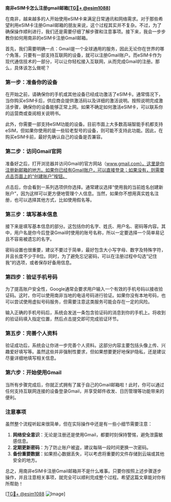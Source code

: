 **南非eSIM卡怎么注册gmail邮箱[[TG💪+ @esim1088](https://t.me/s/esim1088)]**

在南非，越来越多的人开始使用eSIM卡来满足日常通讯和网络需求。对于那些希望利用eSIM卡注册Gmail邮箱的朋友来说，这个过程其实并不复杂。不过，为了确保操作顺利进行，我们还是需要仔细了解步骤和注意事项。接下来，我会一步步教你如何用南非的eSIM卡注册Gmail邮箱。

首先，我们需要明确一点：Gmail是一个全球通用的服务，因此无论你在世界的哪个角落，只要有一部支持互联网的设备，就可以注册Gmail账户。而eSIM卡作为现代通信技术的一部分，可以让你轻松接入互联网，从而完成Gmail的注册。那么，具体该怎么做呢？

### 第一步：准备你的设备

在开始之前，请确保你的手机或其他设备已经成功激活了eSIM卡。通常情况下，当你购买eSIM卡后，供应商会提供激活码以及详细的激活说明。按照说明完成激活步骤，确保你的设备能够正常上网。如果不确定如何激活eSIM卡，可以联系你的运营商或查阅相关说明书。

此外，你需要一部支持eSIM功能的设备。目前市面上大多数高端智能手机都支持eSIM，但如果你使用的是一些较老型号的设备，则可能不支持此功能。因此，在购买eSIM卡前，最好先确认自己的设备是否兼容。

### 第二步：访问Gmail官网

准备好之后，打开浏览器并访问Gmail的官方网站（www.gmail.com）。这里是你注册新邮箱的地方。如果你已经有Gmail账户，可以直接登录；如果没有，则需要点击页面上的“创建账户”按钮。

点击后，你会看到一系列选项供你选择。通常建议选择“使用我的当前姓名创建新账户”，因为这样可以更方便地管理个人信息。当然，如果你不想用真实姓名注册，也可以选择其他方式，比如使用假名等。

### 第三步：填写基本信息

接下来是填写基本信息的部分。这包括你的名字、姓氏、用户名、密码等内容。其中，用户名是你今后登录Gmail时使用的账号名称，所以一定要选择一个简单易记且不容易被遗忘的名字。

密码设置也很重要，建议不要过于简单，最好包含大小写字母、数字及特殊字符，并且长度不少于8位。同时，为了避免忘记密码，可以在注册过程中勾选“记住我”的选项，或者保存好备用信息。

### 第四步：验证手机号码

为了提高账户安全性，Google通常会要求用户输入一个有效的手机号码以接收验证码。这时，你可以使用南非当地的电话号码进行验证。如果你没有本地号码，也可以尝试使用虚拟号码服务，但需要注意这类服务可能会存在一定的风险。

输入正确的手机号码后，系统会发送一条包含验证码的消息到你的手机上。将收到的验证码填入指定位置，然后点击提交即可完成验证环节。

### 第五步：完善个人资料

验证成功后，系统会让你进一步完善个人资料。这部分内容主要包括头像上传、兴趣爱好填写等。虽然这些并非强制性要求，但如果想要更好地保护隐私，还是建议尽量详细地填写相关信息。

### 第六步：开始使用Gmail

当所有步骤完成后，你就正式拥有了属于自己的Gmail邮箱啦！此时，你可以通过任何支持互联网连接的设备登录Gmail，并享受邮件收发、日历管理等功能带来的便利。

### 注意事项

虽然整个流程听起来很简单，但在实际操作中还是有一些小细节需要注意：

1. **网络安全意识**：无论是注册还是使用Gmail，都要时刻保持警惕，避免泄露敏感信息。
2. **定期更新密码**：为了防止账户被盗，建议每隔一段时间更换一次密码。
3. **备份重要数据**：如果担心数据丢失，可以考虑将重要的文件存储到云端或其他安全的地方。

总之，用南非eSIM卡注册Gmail邮箱并不是什么难事。只要你按照上述步骤逐步操作，并且注意相关事项，就完全可以顺利完成整个过程。希望这篇文章能对你有所帮助！

[[TG💪+ @esim1088](https://t.me/s/esim1088) ![Image](https://i.postimg.cc/4NQfJmqS/Snipaste-2025-05-13-00-14-12.png)]
